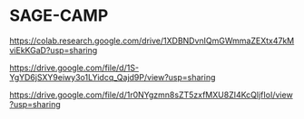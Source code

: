 # SAGE-CAMP

https://colab.research.google.com/drive/1XDBNDvnIQmGWmmaZEXtx47kMviEkKGaD?usp=sharing

https://drive.google.com/file/d/1S-YgYD6jSXY9eiwy3o1LYidcq_Qajd9P/view?usp=sharing

https://drive.google.com/file/d/1r0NYgzmn8sZT5zxfMXU8ZI4KcQljfIoI/view?usp=sharing
